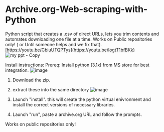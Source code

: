 # Archive.org-Web-scraping-with-Python
Python script that creates a .csv of direct URLs, lets you trim contents and automates downloading one file at a time. Works on Public repositories only! ( or Until someone helps and we fix that).
[https://youtu.be/CbiuUTQPTys](https://youtu.be/logtT1bfBKk)
![my ppt - Copy](https://github.com/user-attachments/assets/6d58e8ea-8f75-4656-9c67-7635542c3b22)

Install instructions: 
Prereq: Install python (3.1x) from MS store for best integration.
![image](https://github.com/user-attachments/assets/8b1d3f91-3219-4b96-85ca-90ea24a54de7)

1) Download the zip.
2) extract these into the same directory
  ![image](https://github.com/user-attachments/assets/c468fc98-77e1-4fa0-9ef9-1054cd883e85)

3) Launch "install". this will create the python virtual enivronment and install the correct versions of necessary libraries.
4) Launch "run", paste a archive.org URL and follow the prompts.

Works on public repositories only! 



